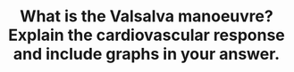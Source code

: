 ---
title: "What is the Valsalva manoeuvre? Explain the cardiovascular response and include graphs in your answer."
entityType: SAQ
exam: PEX
college: CICM
year: 2013
sitting: A
question: 03
EC_expectedDomains:
- "A good answer to this question required attention to detail and an ability to describe changes in many variables at each stage e.g. intrathoracic pressure, blood volumes, baroreceptor firing and the subsequent cardiovascular response (e.g. heart rate and blood pressure)."
- "Using graph(s) is a useful way to assist the explanation and was required as part of the answer."
- "Dividing the response into four stages makes answering the question much easier."
EC_extraCredit:
- "Using graph(s) is a useful way to assist the explanation and was required as part of the answer."
EC_errorsCommon:
- "Overall there was a deficiency in a deep understanding of the integrated physiology associated with the Valsalva manoeuvre."
- "The most common mistakes were describing a change but not saying why it happened, not considering each element at each stage and confusing terms e.g. saying increased cardiac output when the response was increased mean arterial pressure."
- "Very few candidates drew accurate graphs. Graphs required were those of the changes in intrathoracic pressure, the pulse pressure response and the heart rate response."
---